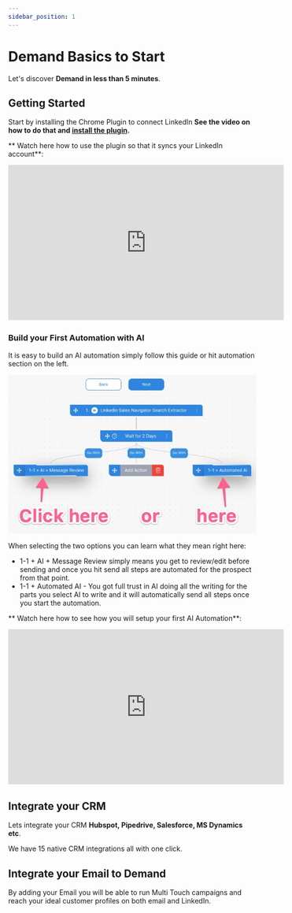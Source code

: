 ```yaml
---
sidebar_position: 1
---
```


# Demand Basics to Start

Let's discover **Demand in less than 5 minutes**.

## Getting Started

Start by installing the Chrome Plugin to connect LinkedIn **See the video on how to do that and [install the plugin](https://chrome.google.com/webstore/detail/demand-linkedin-email-fin/hpdonlnaehfbmhaeajlppcfkngapiofj).** 

** Watch here how to use the plugin so that it syncs your LinkedIn account**:
<iframe width="560" height="315" src="https://www.youtube.com/embed/K1eIcutB2qk" title="YouTube video player" frameborder="0" allow="accelerometer; autoplay; clipboard-write; encrypted-media; gyroscope; picture-in-picture; web-share" allowfullscreen></iframe>

### Build your First Automation with AI

It is easy to build an AI automation simply follow this guide or hit automation section on the left.

![AI in Automation](./automations/img/ai.png)

When selecting the two options you can learn what they mean right here:
- 1-1 + AI + Message Review simply means you get to review/edit before sending and once you hit send all steps are automated for the prospect from that point.
- 1-1 + Automated AI - You got full trust in AI doing all the writing for the parts you select AI to write and it will automatically send all steps once you start the automation.

** Watch here how to see how you will setup your first AI Automation**:
<iframe width="560" height="315" src="https://www.youtube.com/embed/ASWXDwa9uZI" title="YouTube video player" frameborder="0" allow="accelerometer; autoplay; clipboard-write; encrypted-media; gyroscope; picture-in-picture; web-share" allowfullscreen></iframe>

## Integrate your CRM

Lets integrate your CRM **Hubspot, Pipedrive, Salesforce, MS Dynamics etc**.

We have 15 native CRM integrations all with one click.


## Integrate your Email to Demand

By adding your Email you will be able to run Multi Touch campaigns and reach your ideal customer profiles on both email and LinkedIn.
